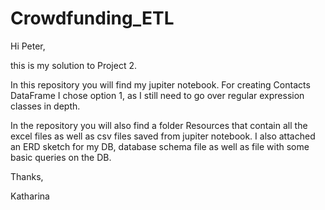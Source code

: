 # Crowdfunding_ETL

Hi Peter,

this is my solution to Project 2.

In this repository you will find my jupiter notebook. For creating Contacts DataFrame I chose option 1, as I still need to go over regular expression classes in depth.

In the repository you will also find a folder Resources that contain all the excel files as well as csv files saved from jupiter notebook.
I also attached an ERD sketch for my DB, database schema file as well as file with some basic queries on the DB.

Thanks,

Katharina

